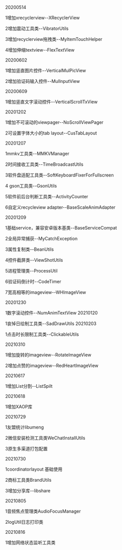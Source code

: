 20200514

1增加xrecyclerview--XRecyclerView

2增加震动工具类--VibratorUtils

3增加recyclerview拖拽类--MyItemTouchHelper

4增加伸缩textview--FlexTextView

20200602

1增加竖直图片控件--VerticalMulPicView

2增加验证码输入控件--MulInputView

20200609

1增加竖直文字滚动控件--VerticalScrollTxView

20201202

1增加不可滚动的viewpager--NoScrollViewPager

2可设置字体大小的tab layout--CusTabLayout

20201207

1mmkv工具类--MMKVManager

2时间接收工具类--TimeBroadcastUtils

3软件盘适配工具类--SoftKeyboardFixerForFullscreen

4 gson工具类--GsonUtils

5软件前后台判断工具类--ActivityCounter

6自定义recycleview adapter--BaseScaleAnimAdapter

20201209

1基础service，兼容安卓版本基类--BaseServiceCompat

2全局异常捕获--MyCatchException

3属性复制类--BeanUtils

4控件截屏类--ViewShotUtils

5进程管理类--ProcessUtil

6验证码倒计时--CodeTimer

7宽高相等的imageview--WHImageView

20201230

1数字滚动控件--NumAnimTextView
20210120

1哀悼日绘制工具类--SadDrawUtils
20210203

1点击时长限制工具类--ClickableUtils

20210310

1增加旋转的imageview--RotateImageView

2增加点赞的imageview--RedHeartImageView

20210617

1增加List分割--ListSpilt

20210618

1增加XAOP库

20210729

1友盟统计libumeng

2微信安装检测工具类WeChatInstallUtils

3原生多渠道打包配置

20210730

1coordinatorlayout 基础使用

2商标工具类BrandUtils

3增加分享库--libshare

20210805

1音频焦点管理类AudioFocusManager

2logUtil日志打印类

20210816

1增加网络状态监听工具类